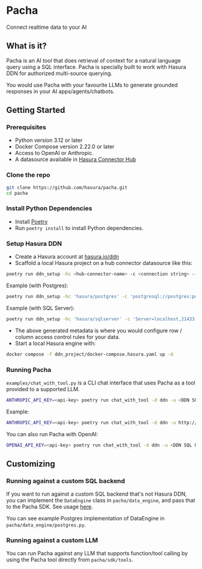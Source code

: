 # Pacha

Connect realtime data to your AI

## What is it?

Pacha is an AI tool that does retrieval of context for a natural language query using a SQL interface.
Pacha is specially built to work with Hasura DDN for authorized multi-source querying.

You would use Pacha with your favourite LLMs to generate grounded responses in your AI apps/agents/chatbots.

## Getting Started

### Prerequisites

- Python version 3.12 or later
- Docker Compose version 2.22.0 or later
- Access to OpenAI or Anthropic.
- A datasource available in [Hasura Connector Hub](https://hasura.io/connectors)

### Clone the repo

```bash
git clone https://github.com/hasura/pacha.git
cd pacha
```

### Install Python Dependencies

- Install [Poetry](https://python-poetry.org/docs/)
- Run `poetry install` to install Python dependencies.

### Setup Hasura DDN

- Create a Hasura account at <a href="https://hasura.io/ddn" target="_blank">hasura.io/ddn</a>
- Scaffold a local Hasura project on a hub connector datasource like this:
```bash
poetry run ddn_setup -hc <hub-connector-name> -c <connection string> --dir ddn_project
```

Example (with Postgres):
```bash
poetry run ddn_setup -hc 'hasura/postgres' -c 'postgresql://postgres:postgres@localhost:5432/postgres' --dir ddn_project
```

Example (with SQL Server):
```bash
poetry run ddn_setup -hc 'hasura/sqlserver' -c 'Server=localhost,21433;Uid=SA;Database=sakila;Pwd=Password!;TrustServerCertificate=true' --dir ddn_project
```

- The above generated metadata is where you would configure row / column access control rules for your data.
- Start a local Hasura engine with:
```bash
docker compose -f ddn_project/docker-compose.hasura.yaml up -d
```

### Running Pacha

`examples/chat_with_tool.py` is a CLI chat interface that uses Pacha as a tool provided to a supported LLM.

```bash
ANTHROPIC_API_KEY=<api-key> poetry run chat_with_tool -d ddn -u <DDN SQL URL> -H <header to pass to DDN> --llm anthropic
```

Example:
```bash
ANTHROPIC_API_KEY=<api-key> poetry run chat_with_tool -d ddn -u http://localhost:3000/v1/sql -H 'x-hasura-role: admin' --llm anthropic
```

You can also run Pacha with OpenAI:
```bash
OPENAI_API_KEY=<api-key> poetry run chat_with_tool -d ddn -u <DDN SQL URL> -H <header to pass to DDN> --llm openai
```

## Customizing

### Running against a custom SQL backend

If you want to run against a custom SQL backend that's not Hasura DDN, you can implement the `DataEngine` class in `pacha/data_engine`, and pass that to the Pacha SDK. See usage [here](pacha/sdk/tools/code_tool.py#L57).

You can see example Postgres implementation of DataEngine in `pacha/data_engine/postgres.py`.

### Running against a custom LLM

You can run Pacha against any LLM that supports function/tool calling by using the Pacha tool directly from `pacha/sdk/tools`.
